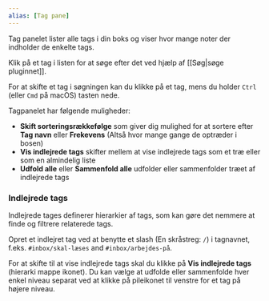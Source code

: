 ```yaml
---
alias: [Tag pane]
---
```

Tag panelet lister alle tags i din boks og viser hvor mange noter der indholder de enkelte tags.

Klik på et tag i listen for at søge efter det ved hjælp af [[Søg|søge pluginnet]].

For at skifte et tag i søgningen kan du klikke på et tag, mens du holder `Ctrl`  (eller `Cmd` på macOS) tasten nede.

Tagpanelet har følgende muligheder:

- **Skift sorteringsrækkefølge** som giver dig mulighed for at sortere efter **Tag navn** eller **Frekevens** (Altså hvor mange gange de optræder i bosen)
- **Vis indlejrede tags** skifter mellem at vise indlejrede tags som et træ eller som en almindelig liste
- **Udfold alle** eller **Sammenfold alle** udfolder eller sammenfolder træet af indlejrede tags

### Indlejrede tags

Indlejrede tages definerer hierarkier af tags, som kan gøre det nemmere at finde og filtrere relaterede tags.

Opret et indlejret tag ved at benytte et slash (En skråstreg: `/`) i tagnavnet, f.eks. `#inbox/skal-læses` and `#inbox/arbejdes-på`.

For at skifte til at vise indlejrede tags skal du klikke på **Vis indlejrede tags** (hierarki mappe ikonet). Du kan vælge at udfolde eller sammenfolde hver enkel niveau separat ved at klikke på pileikonet til venstre for et tag på højere niveau.
